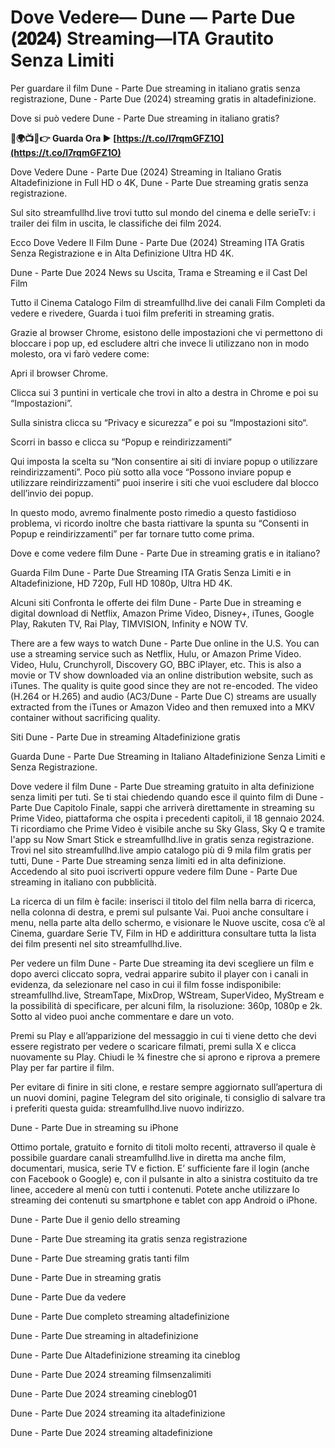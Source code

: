 # Dove Vedere— Dune — Parte Due (𝟐𝟎𝟐𝟒) Streaming—ITA Grautito Senza Limiti

Per guardare il film Dune - Parte Due streaming in italiano gratis senza registrazione, Dune - Parte Due (2024) streaming gratis in altadefinizione.

Dove si può vedere Dune - Parte Due streaming in italiano gratis?

**🔴🌍📺📱👉 Guarda Ora ▶️ [https://t.co/I7rqmGFZ1O](https://t.co/I7rqmGFZ1O)**

Dove Vedere Dune - Parte Due (2024) Streaming in Italiano Gratis Altadefinizione in Full HD o 4K, Dune - Parte Due streaming gratis senza registrazione.

Sul sito streamfullhd.live trovi tutto sul mondo del cinema e delle serieTv: i trailer dei film in uscita, le classifiche dei film 2024.

Ecco Dove Vedere Il Film Dune - Parte Due (2024) Streaming ITA Gratis Senza Registrazione e in Alta Definizione Ultra HD 4K.

Dune - Parte Due 2024 News su Uscita, Trama e Streaming e il Cast Del Film

Tutto il Cinema Catalogo Film di streamfullhd.live dei canali Film Completi da vedere e rivedere, Guarda i tuoi film preferiti in streaming gratis.

Grazie al browser Chrome, esistono delle impostazioni che vi permettono di bloccare i pop up, ed escludere altri che invece li utilizzano non in modo molesto, ora vi farò vedere come:

Apri il browser Chrome.

Clicca sui 3 puntini in verticale che trovi in alto a destra in Chrome e poi su “Impostazioni”.

Sulla sinistra clicca su “Privacy e sicurezza” e poi su “Impostazioni sito“.

Scorri in basso e clicca su “Popup e reindirizzamenti”

Qui imposta la scelta su “Non consentire ai siti di inviare popup o utilizzare reindirizzamenti”. Poco più sotto alla voce “Possono inviare popup e utilizzare reindirizzamenti” puoi inserire i siti che vuoi escludere dal blocco dell’invio dei popup.

In questo modo, avremo finalmente posto rimedio a questo fastidioso problema, vi ricordo inoltre che basta riattivare la spunta su “Consenti in Popup e reindirizzamenti” per far tornare tutto come prima.

Dove e come vedere film Dune - Parte Due in streaming gratis e in italiano?

Guarda Film Dune - Parte Due Streaming ITA Gratis Senza Limiti e in Altadefinizione, HD 720p, Full HD 1080p, Ultra HD 4K.

Alcuni siti Confronta le offerte dei film Dune - Parte Due in streaming e digital download di Netflix, Amazon Prime Video, Disney+, iTunes, Google Play, Rakuten TV, Rai Play, TIMVISION, Infinity e NOW TV.

There are a few ways to watch Dune - Parte Due online in the U.S. You can use a streaming service such as Netflix, Hulu, or Amazon Prime Video. Video, Hulu, Crunchyroll, Discovery GO, BBC iPlayer, etc. This is also a movie or TV show downloaded via an online distribution website, such as iTunes. The quality is quite good since they are not re-encoded. The video (H.264 or H.265) and audio (AC3/Dune - Parte Due C) streams are usually extracted from the iTunes or Amazon Video and then remuxed into a MKV container without sacrificing quality.

Siti Dune - Parte Due in streaming Altadefinizione gratis

Guarda Dune - Parte Due Streaming in Italiano Altadefinizione Senza Limiti e Senza Registrazione.

Dove vedere il film Dune - Parte Due streaming gratuito in alta definizione senza limiti per tuti. Se ti stai chiedendo quando esce il quinto film di Dune - Parte Due Capitolo Finale, sappi che arriverà direttamente in streaming su Prime Video, piattaforma che ospita i precedenti capitoli, il 18 gennaio 2024. Ti ricordiamo che Prime Video è visibile anche su Sky Glass, Sky Q e tramite l'app su Now Smart Stick e streamfullhd.live in gratis senza registrazione.
Trovi nel sito streamfullhd.live ampio catalogo più di 9 mila film gratis per tutti, Dune - Parte Due streaming senza limiti ed in alta definizione. Accedendo al sito puoi iscriverti oppure vedere film Dune - Parte Due streaming in italiano con pubblicità.

La ricerca di un film è facile: inserisci il titolo del film nella barra di ricerca, nella colonna di destra, e premi sul pulsante Vai. Puoi anche consultare i menu, nella parte alta dello schermo, e visionare le Nuove uscite, cosa c’è al Cinema, guardare Serie TV, Film in HD e addirittura consultare tutta la lista dei film presenti nel sito streamfullhd.live.

Per vedere un film Dune - Parte Due streaming ita devi scegliere un film e dopo averci cliccato sopra, vedrai apparire subito il player con i canali in evidenza, da selezionare nel caso in cui il film fosse indisponibile: streamfullhd.live, StreamTape, MixDrop, WStream, SuperVideo, MyStream e la possibilità di specificare, per alcuni film, la risoluzione: 360p, 1080p e 2k. Sotto al video puoi anche commentare e dare un voto.

Premi su Play e all’apparizione del messaggio in cui ti viene detto che devi essere registrato per vedere o scaricare filmati, premi sulla X e clicca nuovamente su Play. Chiudi le ¾ finestre che si aprono e riprova a premere Play per far partire il film.

Per evitare di finire in siti clone, e restare sempre aggiornato sull’apertura di un nuovi domini, pagine Telegram del sito originale, ti consiglio di salvare tra i preferiti questa guida: streamfullhd.live nuovo indirizzo.

Dune - Parte Due in streaming su iPhone

Ottimo portale, gratuito e fornito di titoli molto recenti, attraverso il quale è possibile guardare canali streamfullhd.live in diretta ma anche film, documentari, musica, serie TV e fiction. E’ sufficiente fare il login (anche con Facebook o Google) e, con il pulsante in alto a sinistra costituito da tre linee, accedere al menù con tutti i contenuti. Potete anche utilizzare lo streaming dei contenuti su smartphone e tablet con app Android o iPhone.

Dune - Parte Due il genio dello streaming

Dune - Parte Due streaming ita gratis senza registrazione

Dune - Parte Due streaming gratis tanti film

Dune - Parte Due in streaming gratis

Dune - Parte Due da vedere

Dune - Parte Due completo streaming altadefinizione

Dune - Parte Due streaming in altadefinizione

Dune - Parte Due Altadefinizione streaming ita cineblog

Dune - Parte Due 2024 streaming filmsenzalimiti

Dune - Parte Due 2024 streaming cineblog01

Dune - Parte Due 2024 streaming ita altadefinizione

Dune - Parte Due 2024 streaming altadefinizione
